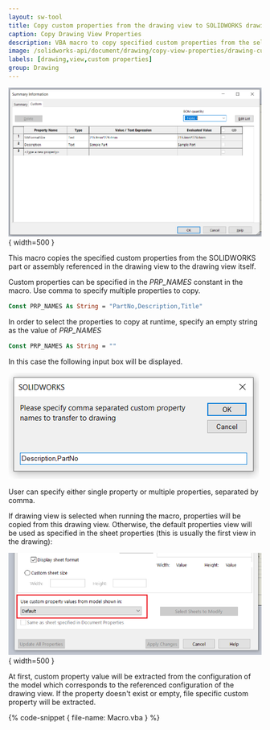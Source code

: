 ```yaml
---
layout: sw-tool
title: Copy custom properties from the drawing view to SOLIDWORKS drawing file
caption: Copy Drawing View Properties
description: VBA macro to copy specified custom properties from the selected or default drawing view into the drawing properties
image: /solidworks-api/document/drawing/copy-view-properties/drawing-custom-properties.png
labels: [drawing,view,custom properties]
group: Drawing
---
```

![Custom properties in SOLIDWORKS drawing](drawing-custom-properties.png){ width=500 }

This macro copies the specified custom properties from the SOLIDWORKS part or assembly referenced in the drawing view to the drawing view itself.

Custom properties can be specified in the *PRP_NAMES* constant in the macro. Use comma to specify multiple properties to copy.

~~~ vb
Const PRP_NAMES As String = "PartNo,Description,Title"
~~~

In order to select the properties to copy at runtime, specify an empty string as the value of *PRP_NAMES*

~~~ vb
Const PRP_NAMES As String = ""
~~~

In this case the following input box will be displayed.

![Input box for properties to be copied to drawing](properties-input-box.png)

User can specify either single property or multiple properties, separated by comma.

If drawing view is selected when running the macro, properties will be copied from this drawing view. Otherwise, the default properties view will be used as specified in the sheet properties (this is usually the first view in the drawing):

![Drawing View for custom properties](properties-view.png){ width=500 }

At first, custom property value will be extracted from the configuration of the model which corresponds to the referenced configuration of the drawing view. If the property doesn't exist or empty, file specific custom property will be extracted.

{% code-snippet { file-name: Macro.vba } %}

